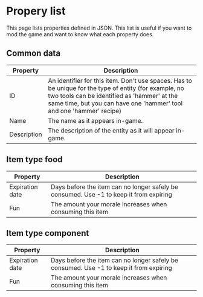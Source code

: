 # Propery list

This page lists properties defined in JSON. This list is useful if you want to mod the game and want to know what each property does.

## Common data
Property | Description
------------ | -------------
ID | An identifier for this item. Don't use spaces. Has to be unique for the type of entity (for example, no two tools can be identified as 'hammer' at the same time, but you can have one 'hammer' tool and one 'hammer' recipe)
Name | The name as it appears in-game.
Description | The description of the entity as it will appear in-game.


## Item type food
Property | Description
------------ | -------------
Expiration date | Days before the item can no longer safely be consumed. Use -1 to keep it from expiring
Fun | The amount your morale increases when consuming this item


## Item type component
Property | Description
------------ | -------------
Expiration date | Days before the item can no longer safely be consumed. Use -1 to keep it from expiring
Fun | The amount your morale increases when consuming this item
